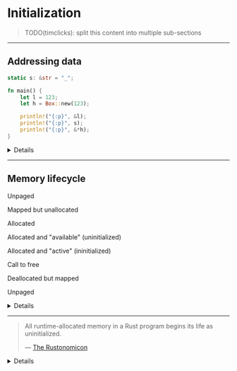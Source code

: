 # Initialization

> TODO(timclicks): split this content into multiple sub-sections

---

## Addressing data

```rust
static s: &str = "_";

fn main() {
    let l = 123;
    let h = Box::new(123);

    println!("{:p}", &l);
    println!("{:p}", s);
    println!("{:p}", &*h);
}
```

<details>

All data stored in a program lives at an _address_, a number which the operating
system can use to retrieve or store data at that address.

Local variables, such as `l`, are stored on the "stack". Memory addresses on the
stack are quite high. (When executed, the program probably prints out a value
near `0x7fffffffffff`)

Static variables are lower

Functions also stored in memory. In Rust, the keyword `fn` signifies a function
pointer. Its address can also be printed.

### Questions

- Q: Why does addresses printed a not start at 1?\
  A: The kernel reserves half of a process's address space for itself in the
  lower half.

### Variable mapping

- `l` - L for _local_ - stored on the "stack"
- `h` - H for _heap_
- `f` - F for _function_
- `s` - S for _static_

</details>

---

## Memory lifecycle

Unpaged

Mapped but unallocated

Allocated

Allocated and "available" (uninitialized)

Allocated and "active" (ininitialized)

Call to free

Deallocated but mapped

Unpaged

<details>

Variables, the data that is used to represent them, have a surprisingly complex
lifecycle.

Operating systems, programming languages and hardware cooperate to programs with
convenient access to data stored on physical devices, such as RAM chips.
Programs are provided with a façade, an imaginary array of bytes addressed from
1 to _n_, that allows them to store and retrieve data.

This imaginary array of bytes is called the _virtual address space_ and this
setup is called _virtual memory_.

Each operating system process has its own virtual address space, meaning that
the same address means different things in different processes. Another way of
thinking about this is that process believes that it has exclusive access to the
data available to the machine.

The operating system kernel is responsible for mapping between these virtual
memory addresses that your program understands to something that the hardware
understands.

To do this bookkeeping, the kernel stores information in its own data structures
and relies on concept of a _memory page_. Pages are typically 4 KB in size
(although this can be tuned).

Virtual memory is complex and has many stages.

The kernel understands physical memory addresses. User-space programs only have
access to virtual memory.

The details are complex and we don't want to turn this class into a
graduate-&spy;level computer architecture course. However, understanding this
system is useful, because it explains why programmers use uninitialized memory
for performance-critical code.

The mapping between memory addresses and the pages themselves is also stored
within memory, in a data structure that is called TLB. TLB expands to
"thread-local buffer", which is a name that has persisted for historical
reasons.

The CPU provides the operating system with privileged instructions for
interacting with hardware, including main memory.

Rust's ownership model adds its own characteristics to this overall model. The
data is likely to still be present in the original location, after variables are
moved, however this is inaccessible to the program.

## References

An extensive introduction background

Drepper, Ulrich (2007) "What every programmer should know about memory"

The Linux kernel provides extensive documentation about how virtual memory works
on each platform https://www.kernel.org/doc/html/v5.8/x86/x86_64/mm.html

</details>

---

> All runtime-allocated memory in a Rust program begins its life as
> uninitialized.
>
> &mdash;
> [The Rustonomicon](https://doc.rust-lang.org/nomicon/uninitialized.html)

<details>

Validity related to other concepts that we've seen before, such as _undefined
behavior_. Validity is a precondition for well-defined behavior.

This segment of the course describes what initialization is and some of its
related concepts, such as _alignment_ and _validity_, and how they relate to one
that we've seen before: _undefined behavior_.

The primary focus of the segment though is to introduce the
`std::mem::MaybeUninit` type. Its role is to allow programmers to interact with
memory that is uninitialized and convert it to some initialized state.

To get this to work, we'll work through several code examples and other
exercises.

---

```rust,editable
fn mystery() -> u32 {
    let mut x: u32;

    unsafe { x }
}

fn main() {
    let a = mystery();
    println!("{a}")
}
```

<details>

What is the value of `x`?

**Action:** Pause and await for people's responses.

We can't know.

This is a case of an _uninitialized_ value. When we define the variable on line
2, the compiler makes space for an integer on the stack, however it makes no
guarantees that there is a valid value there.

**Action:** Attempt compilation.

**Action:** Suggested change:

```rust
use std::mem;

fn mystery() -> u32 {
    let mut x: u32 = unsafe { mem::MaybeUninit::uninit().assume_init() };

    x
}

fn main() {
    let a = mystery();
    println!("{a}")
}
```

Initialization transforms that a value's bytes from an undetermined state to
something that's guaranteed to be valid.

As we've seen from the Boolean case, not every bit pattern is a valid value in
Rust's `bool` type.

When a value uninitialized, it's impossible to know what'.

Rust requires every variable is _valid_. An important part of validity is
ensuring that values are initialized before use.

Getting this wrong is so unsafe that you cannot simply use the `unsafe` keyword
to convince Rust to compile your code.

</details>

---

## Validity

- What is validity?
- Why is it important?

<details>

This segment of the course describes what that means and why it's important.

Validity related to other concepts that we've seen before, such as _undefined
behavior_. Validity is a precondition for well-defined behavior.

</details>

---

## Validity

<svg width="400" height="300" xmlns="http://www.w3.org/2000/svg">\
<circle cx="200" cy="150" r="160"
          fill="rgba(70, 130, 180, 0.3)"
          stroke="rgba(70, 130, 180, 0.8)"
          stroke-width="2"/>\
<circle cx="200" cy="150" r="120" fill="rgba(255, 165, 0, 0.4)" stroke="rgba(255, 140, 0, 0.8)" stroke-width="2"/>\
<text x="200" y="60" text-anchor="middle" font-size="18" fill="rgba(70, 130, 180, 1)">
Bit patterns </text>\
<text x="200" y="150" text-anchor="middle" font-size="18" fill="rgba(255, 140, 0, 1)">
Valid values </text>\
</svg>

<details>

Data types define what it means to be _valid_. For some types, such as integers,
every bit pattern is a valid type. For many others though, there are some
patterns which are not.

In Rust, references are not allowed to be NULL and `char` values must be valid
Unicode scalar values.

Outside of bit patterns, there are also other considerations. For example, many
types impose rules that must be enforced that extend past. The way to find these
rules is by the documentation. Therefore, we're also going to spend time
examining docs.

</details>

---

## Why `MaybeUninit<T>`?

```rust,editable
```

<details>

Rust requires every variable to be initialized before use. More generally,
compilers assume that all variables are properly initialized.

But for FFI and for creating high performance data structures&mdash;sometimes
referred to as getting stuff done&mdash;we need the ability to describe
uninitialized buffers.

</details>

---

## Why care about initialization?

```rust,editable
fn create_1mb_buffer() -> Vec<u8> {
    vec![0; 1_000_000]
}
```

<details>

You're probably aware that this code allocates a new block of memory. It also
has a second phase that is slightly more subtle. After allocation, every byte
has its bits set to zero.

However, there are cases where this second step is unnecessary. For example, if
we're using this buffer for I/O, then we're going to overwrite the memory with
whatever data that is going to be provided.

</details>

---

## Case study: selective initialization

```rust
use std::mem::MaybeUninit;

/// Builds a sparse row where only certain positions have values
struct ArrayFastBuilder<const N: usize> {
    data: [MaybeUninit<f64>; N],
    initialized: [bool; N],
    count: usize,
}

impl<const N: usize> ArrayFastBuilder<N> {
    fn new() -> Self {
        Self {
            data: unsafe { MaybeUninit::uninit().assume_init() },
            initialized: [false; N],
            count: 0,
        }
    }

    fn set(&mut self, index: usize, value: f64) -> Result<(), &'static str> {
        if index >= N {
            return Err("Index out of bounds");
        }

        if !self.initialized[index] {
            self.count += 1;
        }

        self.data[index] = MaybeUninit::new(value);
        self.initialized[index] = true;
        Ok(())
    }

    fn get(&self, index: usize) -> Option<f64> {
        if index < N && self.initialized[index] {
            Some(unsafe { self.data[index].assume_init() })
        } else {
            None
        }
    }

    fn into_array(self, default: f64) -> [f64; N] {
        let mut result: [MaybeUninit<f64>; N] = std::array::from_fn(|i| {
            if self.initialized[i] {
                self.data[i] // Already initialized
            } else {
                MaybeUninit::new(default)
            }
        });

        unsafe {
            std::ptr::read(
                &result as *const [MaybeUninit<f64>; N] as *const [f64; N],
            )
        }
    }

    fn into_sparse_vec(self) -> Vec<(usize, f64)> {
        let mut result = Vec::with_capacity(self.count);

        for (i, is_init) in self.initialized.iter().enumerate() {
            if *is_init {
                let value = unsafe { self.data[i].assume_init() };
                result.push((i, value));
            }
        }

        result
    }
}
```

<details>

Here is an application of what we just saw. `ArrayFastBuilder` reserves space on
the stack for the contents, but skips avoids zeroing that array when it is
created.

</details>

---

## What is the contract?

Whenever we're creating unsafe code, we need to consider what the contract is.

What does `assume_init(self)` mean? What do we need to do to guarantee that
initialization it is no longer an assumption.

<details>

What is this code asking of us? What are the expectations that we need to
satisfy? If we don't know the expectations, where would we find them?

</details>

---

## Layout guarantees

The following program runs successfully for `u64` values. Is that the case for
all possible types `T`?

```rust,editable
use std::mem::MaybeUninit;

fn main() {
    
    let u = MaybeUninit<u64>::uninit();

    assert_eq!(size_of::<MaybeUninit<u64>>(), size_of::<u64>());
    assert_eq!(align_of::<MaybeUninit<u64>>(), align_of::<u64>());    
}
```

Look through the documentation for `MaybeUninit` to verify your assumptions.

<details>

Another way to ask this is to check whether guarantees does `MaybeUninit<T>`
provide about its memory layout?

Here is [the relevant quote][q] from the Layout section of the docs:

> `MaybeUninit<T>` is guaranteed to have the same size, alignment, and ABI as
> `T`.

[q]: https://doc.rust-lang.org/std/mem/union.MaybeUninit.html#layout-1

</details>

---

## What about safety when panicking?

```rust
```

<details>

Rust's drop behavior presents a challenge during panics. In situations where
there is partially-initiated values, dropping causes undefined behavior.

</details>

---

## Questions for review

Where should the safety comment be? What kinds of tests can we perform. Fuzzing.

---

## Exercise: Vec<T>

Look up the documentation for `assume_init` and describe why this creates
undefined behavior:

```rust
use std::mem::MaybeUninit;

fn main() {
    let x = MaybeUninit::<Vec<u32>>::uninit();
    let x_ = unsafe { x.assume_init() };

    println!("{x_:?}")
}
```

<details>

Many types have additional invariants that need to be upheld. For example,
`Vec<T>` has a different representation when it's first created with `::new()`
compared to after its first entry is inserted. It lazily allocates memory and
there is no allocation involved until space is actually needed.

From the [doc comment of `assume_init()`][docs]:

> It is up to the caller to guarantee that the `MaybeUninit<T>` really is in an
> initialized state. Calling this when the content is not yet fully initialized
> causes immediate undefined behavior. The type-level documentation contains
> more information about this initialization invariant.
>
> On top of that, **remember that most types have additional invariants beyond
> merely being considered initialized at the type level**. For example, a
> 1-initialized `Vec<T>` is considered initialized (under the current
> implementation; this does not constitute a stable guarantee) because the only
> requirement the compiler knows about it is that the data pointer must be
> non-null. Creating such a `Vec<T>` does not cause immediate undefined
> behavior, but will cause undefined behavior with most safe operations
> (including dropping it).
>
> _Emphasis added_

[docs]: https://doc.rust-lang.org/std/mem/union.MaybeUninit.html#method.assume_init

### Extension exercise

Ask the class to think of other types that require special handling:

- `char` outside the range of a Unicode scalar
  (`[0x0000..=0xD7FF, 0xE000..=0x10FFFF]`)
- References, (NULL is a valid pointer, but not a valid reference)
- Types backed by `Vec<_>`, including `String`.
- Pinned types, i.e. `Pin<T>`
- Non-zero types, i.e. `NonZeroU32`, etc

</details>

---

## MaybeUninit use case: initializing a struct field by field

```rust
use std::mem::MaybeUninit;
use std::ptr::addr_of_mut;

#[derive(Debug, PartialEq)]
pub struct FileFormat {
    marker: [u8; 4],
    len: u32,
    data: Vec<u8>,
}

fn main() {
    let rfc = {
        let mut uninit: MaybeUninit<Foo> = MaybeUninit::uninit();
        let ptr = uninit.as_mut_ptr();

        unsafe {
            addr_of_mut!((*ptr).name).write([b'R', b'F', b'C', b'1']);
        }

        unsafe {
            addr_of_mut!((*ptr).len).write(3);
        }

        unsafe {
            addr_of_mut!((*ptr).list).write(vec![0, 1, 2]);
        }

        unsafe { uninit.assume_init() }
    };

    assert_eq!(
        rfc,
        FileFormat {
            name: b"RFC1",
            len: 3
            data: vec![0, 1, 2]
        }
    );
}
```

---

## Use case: partial initialization

```rust,editable
use std::mem::MaybeUninit;

const SIZE: usize = 10_000_000;

fn with_zeroing() -> Vec<u8> {
    let mut vec = vec![0u8; SIZE];
    for i in 0..SIZE {
        vec[i] = (i % 256) as u8;
    }
    vec
}

fn without_zeroing() -> Vec<u8> {
    let mut vec = Vec::with_capacity(SIZE);
    unsafe {
        let ptr = vec.as_mut_ptr();
        for i in 0..SIZE {
            ptr.add(i).write((i % 256) as u8);
        }
        vec.set_len(SIZE);
    }
    vec
}
```

<details>

</details>
